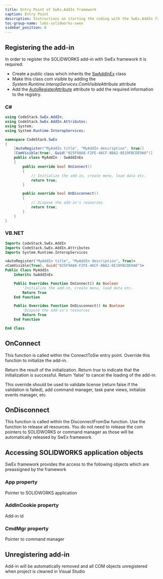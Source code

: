 ```yaml
---
title: Entry Point of SwEx.AddIn framework
caption: Entry Point
description: Instructions on starting the coding with the SwEx.AddIn framework for SOLIDWORKS
toc-group-name: labs-solidworks-swex
sidebar_position: 0
---
```

## Registering the add-in

In order to register the SOLIDWORKS add-in with SwEx framework it is required:

* Create a public class which inherits the [SwAddInEx](https://docs.codestack.net/swex/add-in/html/T_CodeStack_SwEx_AddIn_SwAddInEx.htm) class
* Make this class com visible by adding the *System.Runtime.InteropServices.ComVisibleAttribute* attribute
* Add the [AutoRegisterAttribute](https://docs.codestack.net/swex/add-in/html/T_CodeStack_SwEx_AddIn_Attributes_AutoRegisterAttribute.htm) attribute to add the required information to the registry.

### C\#

~~~ cs
using CodeStack.SwEx.AddIn;
using CodeStack.SwEx.AddIn.Attributes;
using System;
using System.Runtime.InteropServices;

namespace CodeStack.SwEx
{
    [AutoRegister("MyAddIn title", "MyAddIn description", true)]
    [ComVisible(true), Guid("025F9A68-F2FE-46CF-8BA2-8E19FBCDE9A0")]
    public class MyAddIn : SwAddInEx
    {
        public override bool OnConnect()
        {
            // Initialize the add-in, create menu, load data etc.
            return true;
        }

        public override bool OnDisconnect()
        {
            // Dispose the add-in's resources
            return true;
        }
    }
}

~~~



### VB.NET

~~~ vb
Imports CodeStack.SwEx.AddIn
Imports CodeStack.SwEx.AddIn.Attributes
Imports System.Runtime.InteropServices

<AutoRegister("MyAddIn title", "MyAddIn description", True)>
<ComVisible(True), Guid("025F9A68-F2FE-46CF-8BA2-8E19FBCDE9A0")>
Public Class MyAddIn
    Inherits SwAddInEx

    Public Overrides Function OnConnect() As Boolean
        'Initialize the add-in, create menu, load data etc.
        Return True
    End Function

    Public Overrides Function OnDisconnect() As Boolean
        'Dispose the add-in's resources
        Return True
    End Function

End Class

~~~



## OnConnect

This function is called within the ConnectToSw entry point. Override this function to initialize the add-in.

Return the result of the initialization. Return *true* to indicate that the initialization is successful. Return 'false' to cancel the loading of the add-in.

This override should be used to validate license (return false if the validation is failed), add command manager, task pane views, initialize events manager, etc.

## OnDisconnect

This function is called within the DisconnectFromSw function. Use the function to release all resources. You do not need to release the com pointers to SOLIDWORKS or command manager as those will be automatically released by SwEx framework.

## Accessing SOLIDWORKS application objects

SwEx framework provides the access to the following objects which are preassigned by the framework

### App property
Pointer to SOLIDWORKS application

### AddInCookie property
Add-in id

### CmdMgr property
Pointer to command manager

## Unregistering add-in
Add-in will be automatically removed and all COM objects unregistered when project is cleaned in Visual Studio